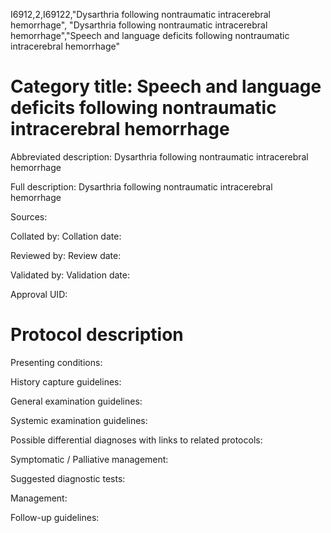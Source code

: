I6912,2,I69122,"Dysarthria following nontraumatic intracerebral hemorrhage", "Dysarthria following nontraumatic intracerebral hemorrhage","Speech and language deficits following nontraumatic intracerebral hemorrhage"
# Category title: Speech and language deficits following nontraumatic intracerebral hemorrhage

Abbreviated description: Dysarthria following nontraumatic intracerebral hemorrhage

Full description: Dysarthria following nontraumatic intracerebral hemorrhage

Sources:

Collated by:
Collation date:

Reviewed by:
Review date:

Validated by:
Validation date:

Approval UID:

# Protocol description

Presenting conditions:

History capture guidelines:

General examination guidelines:

Systemic examination guidelines:

Possible differential diagnoses with links to related protocols:

Symptomatic / Palliative management:

Suggested diagnostic tests:

Management:

Follow-up guidelines:
